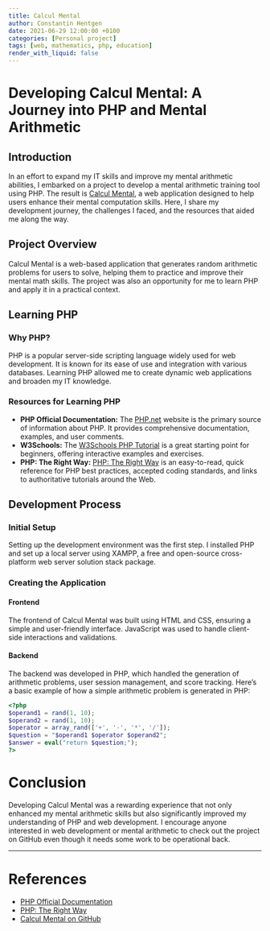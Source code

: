 ```yaml
---
title: Calcul Mental
author: Constantin Hentgen
date: 2021-06-29 12:00:00 +0100
categories: [Personal project]
tags: [web, mathematics, php, education]
render_with_liquid: false
---
```


# Developing Calcul Mental: A Journey into PHP and Mental Arithmetic

## Introduction

In an effort to expand my IT skills and improve my mental arithmetic abilities, I embarked on a project to develop a mental arithmetic training tool using PHP. The result is [Calcul Mental](https://github.com/Constantin-Hentgen/Calcul-Mental), a web application designed to help users enhance their mental computation skills. Here, I share my development journey, the challenges I faced, and the resources that aided me along the way.

## Project Overview

Calcul Mental is a web-based application that generates random arithmetic problems for users to solve, helping them to practice and improve their mental math skills. The project was also an opportunity for me to learn PHP and apply it in a practical context.

## Learning PHP

### Why PHP?

PHP is a popular server-side scripting language widely used for web development. It is known for its ease of use and integration with various databases. Learning PHP allowed me to create dynamic web applications and broaden my IT knowledge.

### Resources for Learning PHP

- **PHP Official Documentation:** The [PHP.net](https://www.php.net/) website is the primary source of information about PHP. It provides comprehensive documentation, examples, and user comments.
- **W3Schools:** The [W3Schools PHP Tutorial](https://www.w3schools.com/php/) is a great starting point for beginners, offering interactive examples and exercises.
- **PHP: The Right Way:** [PHP: The Right Way](https://phptherightway.com/) is an easy-to-read, quick reference for PHP best practices, accepted coding standards, and links to authoritative tutorials around the Web.

## Development Process

### Initial Setup

Setting up the development environment was the first step. I installed PHP and set up a local server using XAMPP, a free and open-source cross-platform web server solution stack package.

### Creating the Application

#### Frontend

The frontend of Calcul Mental was built using HTML and CSS, ensuring a simple and user-friendly interface. JavaScript was used to handle client-side interactions and validations.

#### Backend

The backend was developed in PHP, which handled the generation of arithmetic problems, user session management, and score tracking. Here’s a basic example of how a simple arithmetic problem is generated in PHP:

```php
<?php
$operand1 = rand(1, 10);
$operand2 = rand(1, 10);
$operator = array_rand(['+', '-', '*', '/']);
$question = "$operand1 $operator $operand2";
$answer = eval("return $question;");
?>
```

# Conclusion

Developing Calcul Mental was a rewarding experience that not only enhanced my mental arithmetic skills but also significantly improved my understanding of PHP and web development. I encourage anyone interested in web development or mental arithmetic to check out the project on GitHub even though it needs some work to be operational back.

---

# References

- [PHP Official Documentation](https://www.php.net/)
- [PHP: The Right Way](https://phptherightway.com/)
- [Calcul Mental on GitHub](https://github.com/Constantin-Hentgen/Calcul-Mental)
